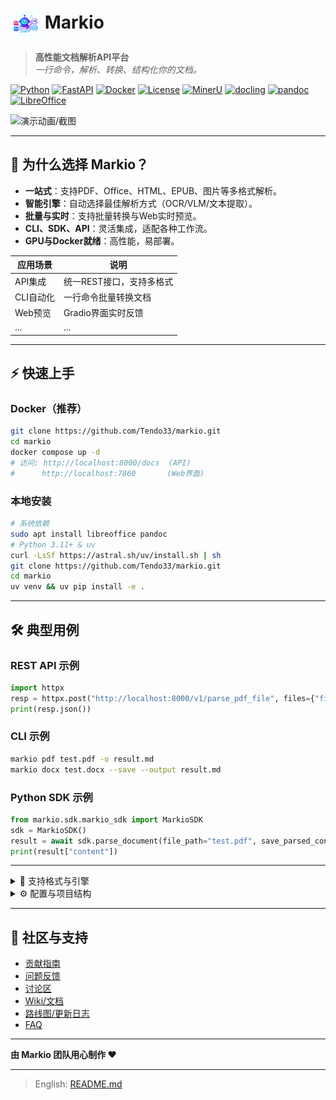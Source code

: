 # <img src="assets/logo.png" alt="Markio Logo" height="48" style="vertical-align:middle;"> Markio

> **高性能文档解析API平台**  
> *一行命令，解析、转换、结构化你的文档。*

[![Python](https://img.shields.io/badge/Python-3.11+-blue.svg)](https://python.org)
[![FastAPI](https://img.shields.io/badge/FastAPI-0.100+-green.svg)](https://fastapi.tiangolo.com)
[![Docker](https://img.shields.io/badge/Docker-Ready-blue.svg)](https://docker.com)
[![License](https://img.shields.io/badge/License-MIT-yellow.svg)](../LICENSE)
[![MinerU](https://img.shields.io/badge/Based%20on-MinerU-orange.svg)](https://github.com/opendatalab/MinerU)
[![docling](https://img.shields.io/badge/Based%20on-docling-purple.svg)](https://github.com/docling-project/docling)
[![pandoc](https://img.shields.io/badge/Based%20on-pandoc-green.svg)](https://pandoc.org)
[![LibreOffice](https://img.shields.io/badge/Based%20on-LibreOffice-blue.svg)](https://www.libreoffice.org)

![演示动画/截图](assets/demo.gif)

---

## 🚀 为什么选择 Markio？
- **一站式**：支持PDF、Office、HTML、EPUB、图片等多格式解析。
- **智能引擎**：自动选择最佳解析方式（OCR/VLM/文本提取）。
- **批量与实时**：支持批量转换与Web实时预览。
- **CLI、SDK、API**：灵活集成，适配各种工作流。
- **GPU与Docker就绪**：高性能，易部署。

| 应用场景     | 说明                       |
|--------------|----------------------------|
| API集成      | 统一REST接口，支持多格式   |
| CLI自动化    | 一行命令批量转换文档       |
| Web预览      | Gradio界面实时反馈         |
| ...          | ...                        |

---

## ⚡ 快速上手

### Docker（推荐）
```bash
git clone https://github.com/Tendo33/markio.git
cd markio
docker compose up -d
# 访问: http://localhost:8000/docs  (API)
#      http://localhost:7860       (Web界面)
```

### 本地安装
```bash
# 系统依赖
sudo apt install libreoffice pandoc
# Python 3.11+ & uv
curl -LsSf https://astral.sh/uv/install.sh | sh
git clone https://github.com/Tendo33/markio.git
cd markio
uv venv && uv pip install -e .
```

---

## 🛠️ 典型用例

### REST API 示例
```python
import httpx
resp = httpx.post("http://localhost:8000/v1/parse_pdf_file", files={"file": open("test.pdf", "rb")})
print(resp.json())
```

### CLI 示例
```bash
markio pdf test.pdf -o result.md
markio docx test.docx --save --output result.md
```

### Python SDK 示例
```python
from markio.sdk.markio_sdk import MarkioSDK
sdk = MarkioSDK()
result = await sdk.parse_document(file_path="test.pdf", save_parsed_content=True)
print(result["content"])
```

---

<details>
<summary>📄 支持格式与引擎</summary>

| 格式   | 引擎             | 特性                |
|--------|------------------|---------------------|
| PDF    | MinerU, VLM, OCR | 布局、OCR、表格等   |
| DOCX   | docling          | ...                 |
| PPTX   | docling          | ...                 |
| DOC    | LibreOffice+docling | ...              |
| PPT    | LibreOffice+docling | ...              |
| XLSX   | docling          | ...                 |
| HTML   | docling          | ...                 |
| URL    | jina             | ...                 |
| EPUB   | pandoc           | ...                 |
| 图片   | MinerU           | OCR                 |

</details>

<details>
<summary>⚙️ 配置与项目结构</summary>

- [详细配置说明](#配置)
- [项目结构](#项目结构)
- [环境变量](#环境变量)
</details>

---

## 🤝 社区与支持

- [贡献指南](CONTRIBUTING.md)
- [问题反馈](https://github.com/Tendo33/markio/issues)
- [讨论区](https://github.com/Tendo33/markio/discussions)
- [Wiki/文档](https://github.com/Tendo33/markio/wiki)
- [路线图/更新日志](#)
- [FAQ](#)

---

**由 Markio 团队用心制作 ❤️**

---

> English: [README.md](../README.md) 